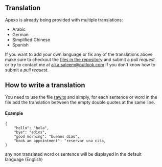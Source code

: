 ## Translation

Apexo is already being provided with multiple translations:

-   Arabic
-   German
-   Simplified Chinese
-   Spanish

If you want to add your own language or fix any of the translations above make sure to checkout the [files in the repository](https://github.com/alexcorvi/apexo/tree/master/src/core/internationalization/languages) and submit a _pull request_ or try to contact me at [ali.a.saleem@outlook.com](mailto:ali.a.saleem@outlook.com) if you don't know how to submit a _pull request_.

## How to write a translation

You need to use the file [raw.ts](https://github.com/alexcorvi/apexo/blob/master/src/core/internationalization/languages/raw.ts) and simply, for each sentence or word in the file add the translation between the empty double quotes at the same line.

#### Example

```
{
    "hello": "hola",
    "bye": "adios",
    "good morning": "buenos días",
    "book an appointment": "reservar una cita,
}
```

any non translated word or sentence will be displayed in the default language (English)
